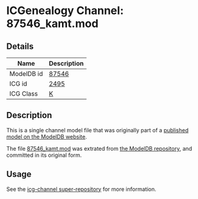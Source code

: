 # ICGenealogy Channel: 87546\_kamt.mod

## Details

Name | Description
---- | -----------
ModelDB id | [87546](http://senselab.med.yale.edu/ModelDB/ShowModel.cshtml?model=87546)
ICG id | [2495](http://icg.neurotheory.ox.ac.uk/channels/1/2495)
ICG Class | [K](http://icg.neurotheory.ox.ac.uk/channels/1)

## Description

This is a single channel model file that was originally part of a [published model on the ModelDB website](http://senselab.med.yale.edu/mModelDB/ShowModel.cshtml?model=87546).

The file [87546\_kamt.mod](87546_kamt.mod) was extrated from [the ModelDB repository](http://senselab.med.yale.edu/ModelDB/ShowModel.cshtml?model=87546), and committed in its original form.

## Usage

See the [icg-channel super-repository](https://github.com/icgenealogy/icg-channels) for more information.